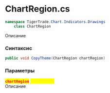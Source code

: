 
# ChartRegion.cs
```csharp
namespace TigerTrade.Chart.Indicators.Drawings  
    class ChartRegion
```

Описание

### Синтаксис
```csharp
public void CopyTheme(ChartRegion chartRegion)
```

### Параметры
<mark style="color:red;">**`chartRegion`**</mark> <mark style="color:yellow;">`ChartRegion`</mark>  
 Описание  
  

                    
                    
